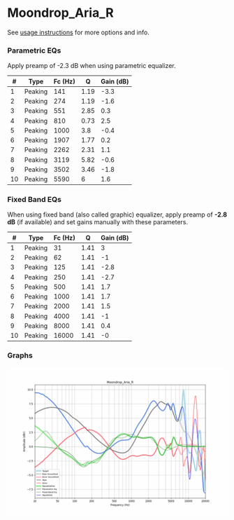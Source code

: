 # Moondrop_Aria_R
See [usage instructions](https://github.com/jaakkopasanen/AutoEq#usage) for more options and info.

### Parametric EQs
Apply preamp of -2.3 dB when using parametric equalizer.

|   # | Type    |   Fc (Hz) |    Q |   Gain (dB) |
|-----|---------|-----------|------|-------------|
|   1 | Peaking |       141 | 1.19 |        -3.3 |
|   2 | Peaking |       274 | 1.19 |        -1.6 |
|   3 | Peaking |       551 | 2.85 |         0.3 |
|   4 | Peaking |       810 | 0.73 |         2.5 |
|   5 | Peaking |      1000 | 3.8  |        -0.4 |
|   6 | Peaking |      1907 | 1.77 |         0.2 |
|   7 | Peaking |      2262 | 2.31 |         1.1 |
|   8 | Peaking |      3119 | 5.82 |        -0.6 |
|   9 | Peaking |      3502 | 3.46 |        -1.8 |
|  10 | Peaking |      5590 | 6    |         1.6 |

### Fixed Band EQs
When using fixed band (also called graphic) equalizer, apply preamp of **-2.8 dB** (if available) and set gains manually with these parameters.

|   # | Type    |   Fc (Hz) |    Q |   Gain (dB) |
|-----|---------|-----------|------|-------------|
|   1 | Peaking |        31 | 1.41 |         3   |
|   2 | Peaking |        62 | 1.41 |        -1   |
|   3 | Peaking |       125 | 1.41 |        -2.8 |
|   4 | Peaking |       250 | 1.41 |        -2.7 |
|   5 | Peaking |       500 | 1.41 |         1.7 |
|   6 | Peaking |      1000 | 1.41 |         1.7 |
|   7 | Peaking |      2000 | 1.41 |         1.5 |
|   8 | Peaking |      4000 | 1.41 |        -1   |
|   9 | Peaking |      8000 | 1.41 |         0.4 |
|  10 | Peaking |     16000 | 1.41 |        -0   |

### Graphs
![](./Moondrop_Aria_R.png)
